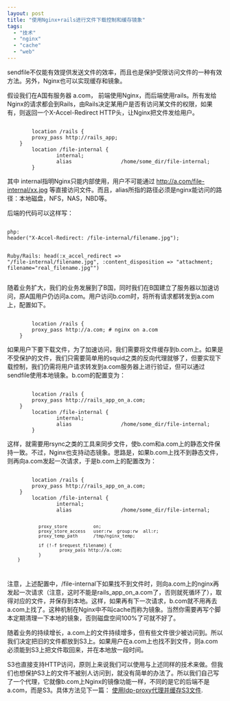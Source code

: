 ```yaml
---
layout: post
title: "使用Nginx+rails进行文件下载控制和缓存镜象"
tags:
  - "技术"
  - "nginx"
  - "cache"
  - "web"
---
```



sendfile不仅能有效提供发送文件的效率，而且也是保护受限访问文件的一种有效方法。另外，Nginx也可以实现缓存和镜象。

假设我们在A国有服务器 a.com， 前端使用Nginx，而后端使用rails。所有发给Nginx的请求都会到Rails，由Rails决定某用户是否有访问某文件的权限，如果有，则返回一个X-Accel-Redirect HTTP头，让Nginx把文件发给用户。

<code>
        location /rails {
		proxy_pass http://rails_app;
	}
        location /file-internal {
                internal;
                alias                /home/some_dir/file-internal;
        }
</code>

其中 internal指明Nginx只能内部使用，用户不可能通过 http://a.com/file-internal/xx.jpg 等直接访问文件。而且，alias所指的路径必须是nginx能访问的路径：本地磁盘，NFS，NAS，NBD等。

后端的代码可以这样写：

<code>
php:
header("X-Accel-Redirect: /file-internal/filename.jpg");
                                                     
Ruby/Rails:
head(:x_accel_redirect => "/file-internal/filename.jpg",
      :content_disposition => "attachment; filename=\"real_filename.jpg\"")  
</code>

随着业务扩大，我们的业务发展到了B国，同时我们在B国建立了服务器以加速访问，原A国用户仍访问a.com。用户访问b.com时，将所有请求都转发到a.com上，配置如下。

<code>
        location /rails {
		proxy_pass http://a.com; # nginx on a.com
	}
</code>

如果用户下要下载文件，为了加速访问，我们需要将文件缓存到b.com上。如果是不受保护的文件，我们只需要简单用的squid之类的反向代理就够了，但要实现下载控制，我们仍需将用户请求转发到a.com服务器上进行验证，但可以通过sendfile使用本地镜象。b.com的配置变为：

<code>
        location /rails {
		proxy_pass http://rails_app_on_a.com;
	}
        location /file-internal {
                internal;
                alias                /home/some_dir/file-internal;
        }
</code>

这样，就需要用rsync之类的工具来同步文件，使b.com和a.com上的静态文件保持一致。不过，Nginx也支持动态镜象。思路是，如果b.com上找不到静态文件，则再向a.com发起一次请求，于是b.com上的配置改为：

<code>
        location /rails {
		proxy_pass http://rails_app_on_a.com;
	}
        location /file-internal {
                internal;
                alias                /home/some_dir/file-internal;

                proxy_store          on;
                proxy_store_access   user:rw  group:rw  all:r;
                proxy_temp_path      /tmp/nginx_temp;

                if (!-f $request_filename) {
                        proxy_pass http://a.com;
                }
        }
</code>
 
注意，上述配置中，/file-internal下如果找不到文件时，则向a.com上的nginx再发起一次请求（注意，这时不能是rails_app_on_a.com了，否则就死循环了），取得对应的文件，并保存到本地。这样，如果再有下一次请求，b.com就不用再去a.com上找了。这种机制在Nginx中不叫cache而称为镜象。当然你需要再写个脚本定期清理一下本地的镜象，否则磁盘空间100%了可就不好了。

随着业务的持续增长，a.com上的文件持续增多，但有些文件很少被访问到。所以我们决定把旧的文件都放到S3上。如果用户在a.com上也找不到文件，则a.com必须能到S3上把文件取回来，并在本地放一段时间。

S3也直接支持HTTP访问，原则上来说我们可以使用与上述同样的技术来做。但我们也想保护S3上的文件不被别人访问到，就没有简单的办法了。所以我们自己写了一个代理，它就像b.com上Nginx的镜像功能一样，不同的是它的后端不是a.com，而是S3。具体方法见下一篇：
[使用Idp-proxy代理并缓存S3文件](/past/2009/11/9/shi-yong-idp_proxydai-li-bing-huan-cun-s3wen-jian/).
